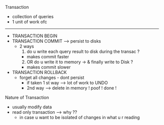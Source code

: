 Transaction 

- collection of queries
- 1 unit of work ofc
-----
- TRANSACTION BEGIN
- TRANSACTION COMMIT --> persist to disks
  - 2 ways 
    1. do u write each query result to disk during the transac ? 
      - makes commit faster
    2. OR do u write it to memory -> & finally write to Disk ?
      - makes commit slower
- TRANSACTION ROLLBACK
  - forget all changes - dont persist
    - if taken 1 st way --> lot of work to UNDO
    - 2nd way --> delete in memory ! poof ! done !

Nature of Transaction
 - usually modify data
 - read only transaction --> why ??
   - in case u want to be isolated of changes in what u r reading
